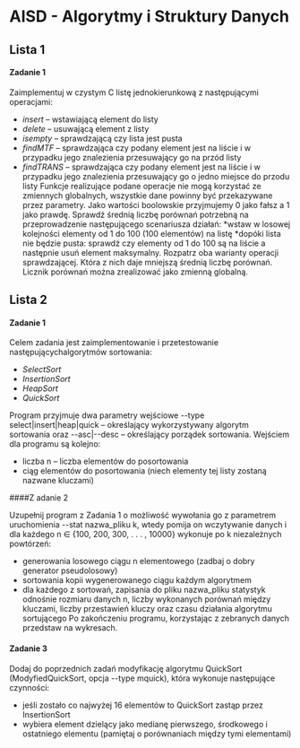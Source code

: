 # AISD - Algorytmy i Struktury Danych

## Lista 1
#### Zadanie 1
Zaimplementuj w czystym C listę jednokierunkową z następującymi operacjami:

* *insert* – wstawiającą element do listy
* *delete* – usuwającą element z listy
* *isempty* – sprawdzającą czy lista jest pusta
* *findMTF* – sprawdzająca czy podany element jest na liście i w przypadku jego znalezienia przesuwający go na przód listy
* *findTRANS* – sprawdzająca czy podany element jest na liście i w przypadku jego znalezienia przesuwający go o jedno miejsce do przodu listy
Funkcje realizujące podane operacje nie mogą korzystać ze zmiennych globalnych, wszystkie dane powinny być przekazywane przez parametry. Jako wartości boolowskie przyjmujemy 0 jako fałsz a 1 jako prawdę. Sprawdź średnią liczbę porównań potrzebną na przeprowadzenie następującego scenariusza działań:
*wstaw w losowej kolejności elementy od 1 do 100 (100 elementów) na listę
*dopóki lista nie będzie pusta: sprawdź czy elementy od 1 do 100 są na liście a następnie usuń element maksymalny. Rozpatrz oba warianty operacji sprawdzającej. Która z nich daje mniejszą średnią liczbę porównań. Licznik porównań można zrealizować jako zmienną globalną.

## Lista 2
#### Zadanie 1
Celem zadania jest zaimplementowanie i przetestowanie następującychalgorytmów sortowania:

* *SelectSort*
* *InsertionSort*
* *HeapSort*
* *QuickSort*

Program przyjmuje dwa parametry wejściowe --type select|insert|heap|quick – określający wykorzystywany algorytm sortowania oraz --asc|--desc – określający porządek sortowania. Wejściem dla programu są kolejno:

* liczba n – liczba elementów do posortowania
* ciąg elementów do posortowania (niech elementy tej listy zostaną nazwane kluczami)

####Z adanie 2

Uzupełnij program z Zadania 1 o możliwość wywołania go z parametrem uruchomienia --stat nazwa_pliku k, wtedy pomija on wczytywanie danych i dla każdego n ∈ {100, 200, 300, . . . , 10000} wykonuje po k niezależnych powtórzeń:

* generowania losowego ciągu n elementowego (zadbaj o dobry generator pseudolosowy)
* sortowania kopii wygenerowanego ciągu każdym algorytmem
* dla każdego z sortowań, zapisania do pliku nazwa_pliku statystyk odnośnie rozmiaru danych n, liczby wykonanych porównań między kluczami, liczby przestawień kluczy oraz czasu działania algorytmu sortującego
Po zakończeniu programu, korzystając z zebranych danych przedstaw na wykresach.

#### Zadanie 3
Dodaj do poprzednich zadań modyfikację algorytmu QuickSort (ModyfiedQuickSort, opcja --type mquick), która wykonuje następujące czynności:

* jeśli zostało co najwyżej 16 elementów to QuickSort zastąp przez InsertionSort
* wybiera element dzielący jako medianę pierwszego, środkowego i ostatniego elementu (pamiętaj o porównaniach między tymi elementami)
